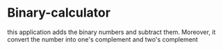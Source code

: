 # Binary-calculator
this application adds the binary numbers and subtract them. Moreover, it convert the number into one's complement and two's complement
